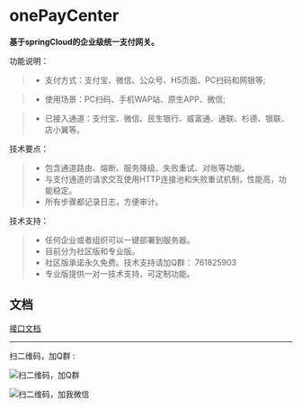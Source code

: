 # onePayCenter
**基于springCloud的企业级统一支付网关。**

功能说明：
>* 支付方式：支付宝、微信、公众号、H5页面、PC扫码和网银等;

>* 使用场景：PC扫码、手机WAP站、原生APP、微信;

>* 已接入通道：支付宝、微信、民生银行、威富通、通联、杉德、银联、店小翼等。



技术要点：
>* 包含通道路由、熔断、服务降级、失败重试、对账等功能。
>* 与支付通道的请求交互使用HTTP连接池和失败重试机制，性能高，功能稳定。
>* 所有步骤都记录日志，方便审计。


技术支持：

>* 任何企业或者组织可以一键部署到服务器。
>* 目前分为社区版和专业版。
>* 社区版承诺永久免费。技术支持请加Q群： 761825903
>* 专业版提供一对一技术支持，可定制功能。


## 文档

[接口文档](https://github.com/machunlin/onePayCenter/wiki/%E6%94%AF%E4%BB%98%E4%B8%AD%E5%BF%83%E6%8E%A5%E5%8F%A3%E6%96%87%E6%A1%A3)

-----------------------------------

扫二维码，加Q群 :

![扫二维码，加Q群](https://img-blog.csdn.net/20180517135411213)


![扫二维码，加我微信](https://img-blog.csdn.net/20180517115147393)


